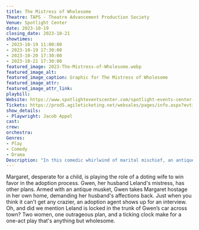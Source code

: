 ```yaml
---
title: The Mistress of Wholesome
Theatre: TAPS - Theatre Advancement Production Society
Venue: Spotlight Center
date: 2023-10-19
closing_date: 2023-10-21
showtimes:
- 2023-10-19 11:00:00
- 2023-10-19 17:30:00
- 2023-10-20 17:30:00
- 2023-10-21 17:30:00
featured_image: 2023-The-Mistress-of-Wholesome.webp
featured_image_alt: 
featured_image_caption: Graphic for The Mistress of Wholesome
featured_image_attr: 
featured_image_attr_link: 
playbill:
Website: https://www.spotlighteventscenter.com/spotlight-events-center-events/live-performances
Tickets: https://prod5.agileticketing.net/websales/pages/info.aspx?evtinfo=324336~4fdd59c7-9110-4ffd-b8a6-d23e78529eda&epguid=2807c832-0f5a-4130-917e-8c48755c010b&
show_details: 
- Playwright: Jacob Appel
cast:
crew:
orchestra:
Genres:
- Play
- Comedy
- Drama
Description: "In this comedic whirlwind of marital mischief, an antique musket isn't the only thing that fires when a mistress holds a wife hostage."
---
```

Margaret, desperate for a child, is playing the role of a doting wife to win favor in the adoption process. Gwen, her husband Leland's mistress, has other plans. Armed with an antique musket, Gwen takes Margaret hostage in her own home, demanding her husband's affections back. Just when you think it can't get any crazier, an adoption agent shows up for an interview. Oh, and did we mention Leland is locked in the trunk of Gwen’s car across town? Two women, one outrageous plan, and a ticking clock make for a one-act play that's anything but wholesome.